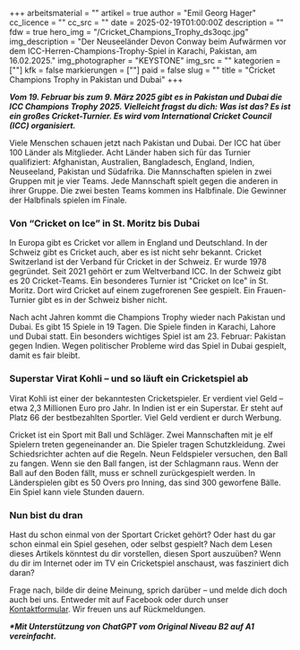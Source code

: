 +++
arbeitsmaterial = ""
artikel = true
author = "Emil Georg Hager"
cc_licence = ""
cc_src = ""
date = 2025-02-19T01:00:00Z
description = ""
fdw = true
hero_img = "/Cricket_Champions_Trophy_ds3oqc.jpg"
img_description = "Der Neuseeländer Devon Conway beim Aufwärmen vor dem ICC-Herren-Champions-Trophy-Spiel in Karachi, Pakistan, am 16.02.2025."
img_photographer = "KEYSTONE"
img_src = ""
kategorien = [""]
kfk = false
markierungen = [""]
paid = false
slug = ""
title = "Cricket Champions Trophy in Pakistan und Dubai"
+++

**_Vom 19. Februar bis zum 9. März 2025 gibt es in Pakistan und Dubai die ICC Champions Trophy 2025. Vielleicht fragst du dich: Was ist das? Es ist ein großes Cricket-Turnier. Es wird vom International Cricket Council (ICC) organisiert._**

Viele Menschen schauen jetzt nach Pakistan und Dubai. Der ICC hat über 100 Länder als Mitglieder. Acht Länder haben sich für das Turnier qualifiziert: Afghanistan, Australien, Bangladesch, England, Indien, Neuseeland, Pakistan und Südafrika. Die Mannschaften spielen in zwei Gruppen mit je vier Teams. Jede Mannschaft spielt gegen die anderen in ihrer Gruppe. Die zwei besten Teams kommen ins Halbfinale. Die Gewinner der Halbfinals spielen im Finale.

### Von “Cricket on Ice” in St. Moritz bis Dubai

In Europa gibt es Cricket vor allem in England und Deutschland. In der Schweiz gibt es Cricket auch, aber es ist nicht sehr bekannt. Cricket Switzerland ist der Verband für Cricket in der Schweiz. Er wurde 1978 gegründet. Seit 2021 gehört er zum Weltverband ICC. In der Schweiz gibt es 20 Cricket-Teams. Ein besonderes Turnier ist "Cricket on Ice" in St. Moritz. Dort wird Cricket auf einem zugefrorenen See gespielt. Ein Frauen-Turnier gibt es in der Schweiz bisher nicht.

Nach acht Jahren kommt die Champions Trophy wieder nach Pakistan und Dubai. Es gibt 15 Spiele in 19 Tagen. Die Spiele finden in Karachi, Lahore und Dubai statt. Ein besonders wichtiges Spiel ist am 23. Februar: Pakistan gegen Indien. Wegen politischer Probleme wird das Spiel in Dubai gespielt, damit es fair bleibt.

### Superstar Virat Kohli – und so läuft ein Cricketspiel ab

Virat Kohli ist einer der bekanntesten Cricketspieler. Er verdient viel Geld – etwa 2,3 Millionen Euro pro Jahr. In Indien ist er ein Superstar. Er steht auf Platz 66 der bestbezahlten Sportler. Viel Geld verdient er durch Werbung.

Cricket ist ein Sport mit Ball und Schläger. Zwei Mannschaften mit je elf Spielern treten gegeneinander an. Die Spieler tragen Schutzkleidung. Zwei Schiedsrichter achten auf die Regeln. Neun Feldspieler versuchen, den Ball zu fangen. Wenn sie den Ball fangen, ist der Schlagmann raus. Wenn der Ball auf den Boden fällt, muss er schnell zurückgespielt werden. In Länderspielen gibt es 50 Overs pro Inning, das sind 300 geworfene Bälle. Ein Spiel kann viele Stunden dauern.

### Nun bist du dran

Hast du schon einmal von der Sportart Cricket gehört?
Oder hast du gar schon einmal ein Spiel gesehen, oder selbst gespielt?
Nach dem Lesen dieses Artikels könntest du dir vorstellen, diesen Sport auszuüben?
Wenn du dir im Internet oder im TV ein Cricketspiel anschaust, was fasziniert dich daran?

Frage nach, bilde dir deine Meinung, sprich darüber – und melde dich doch auch bei uns. Entweder mit auf Facebook oder durch unser [Kontaktformular](https://www.chinderzytig.ch/kontakt/). Wir freuen uns auf Rückmeldungen.

**_\*Mit Unterstützung von ChatGPT vom Original Niveau B2 auf A1 vereinfacht._**